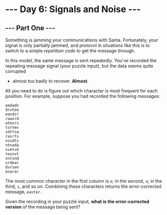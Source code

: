 # --- Day 6: Signals and Noise ---

## --- Part One ---

Something is jamming your communications with Santa. Fortunately, your signal is
only partially jammed, and protocol in situations like this is to switch to a
simple _repetition code_ to get the message through.

In this model, the same message is sent repeatedly. You've recorded the
repeating message signal (your puzzle input), but the data seems quite corrupted
- almost too badly to recover. **Almost**.

All you need to do is figure out which character is most frequent for each
position. For example, suppose you had recorded the following messages:

```
eedadn
drvtee
eandsr
raavrd
atevrs
tsrnev
sdttsa
rasrtv
nssdts
ntnada
svetve
tesnvt
vntsnd
vrdear
dvrsen
enarar
```

The most common character in the first column is `e`; in the second, `a`; in the
third, `s`, and so on. Combining these characters returns the error-corrected
message, `easter`.

Given the recording in your puzzle input, **what is the error-corrected
version** of the message being sent?
